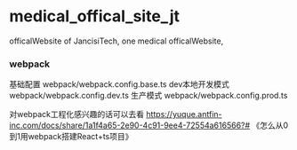 # medical_offical_site_jt
officalWebsite of JancisiTech, one medical officalWebsite,

### webpack
基础配置 webpack/webpack.config.base.ts
dev本地开发模式 webpack/webpack.config.dev.ts
生产模式 webpack/webpack.config.prod.ts

对webpack工程化感兴趣的话可以去看 https://yuque.antfin-inc.com/docs/share/1a1f4a65-2e90-4c91-9ee4-72554a616566?# 《怎么从0到1用webpack搭建React+ts项目》

